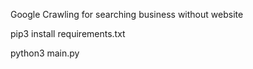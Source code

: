 Google Crawling for searching business without website

pip3 install requirements.txt

python3 main.py
